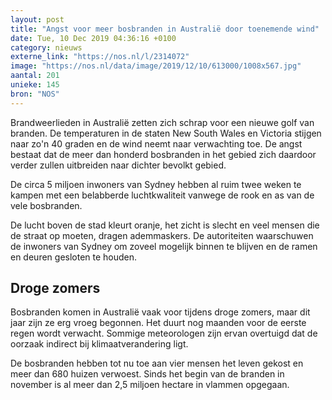 ```yaml
---
layout: post
title: "Angst voor meer bosbranden in Australië door toenemende wind"
date: Tue, 10 Dec 2019 04:36:16 +0100
category: nieuws
externe_link: "https://nos.nl/l/2314072"
image: "https://nos.nl/data/image/2019/12/10/613000/1008x567.jpg"
aantal: 201
unieke: 145
bron: "NOS"
---
```


<p>Brandweerlieden in Australië zetten zich schrap voor een nieuwe golf van branden. De temperaturen in de staten New South Wales en Victoria stijgen naar zo'n 40 graden en de wind neemt naar verwachting toe. De angst bestaat dat de meer dan honderd bosbranden in het gebied zich daardoor verder zullen uitbreiden naar dichter bevolkt gebied.</p>
<p>De circa 5 miljoen inwoners van Sydney hebben al ruim twee weken te kampen met een belabberde luchtkwaliteit vanwege de rook en as van de vele bosbranden.</p>
<p>De lucht boven de stad kleurt oranje, het zicht is slecht en veel mensen die de straat op moeten, dragen ademmaskers. De autoriteiten waarschuwen de inwoners van Sydney om zoveel mogelijk binnen te blijven en de ramen en deuren gesloten te houden.</p>
<h2>Droge zomers</h2>
<p>Bosbranden komen in Australië vaak voor tijdens droge zomers, maar dit jaar zijn ze erg vroeg begonnen. Het duurt nog maanden voor de eerste regen wordt verwacht. Sommige meteorologen zijn ervan overtuigd dat de oorzaak indirect bij klimaatverandering ligt.</p>
<p>De bosbranden hebben tot nu toe aan vier mensen het leven gekost en meer dan 680 huizen verwoest. Sinds het begin van de branden in november is al meer dan 2,5 miljoen hectare in vlammen opgegaan.</p>
